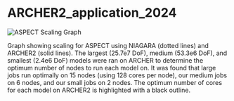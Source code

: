 # ARCHER2_application_2024

![ASPECT Scaling Graph](https://github.com/Lukel13/ARCHER2_application_2024/assets/95885918/d2056432-75b7-4b43-9340-3ee380b19493)

Graph showing scaling for ASPECT using NIAGARA (dotted lines) and ARCHER2 (solid lines). The largest (25.7e7 DoF), medium (53.3e6 DoF), and smallest (2.4e6 DoF) models were ran on ARCHER to determine the optimum number of nodes to run each model on. It was found that large jobs run optimally on 15 nodes (using 128 cores per node), our medium jobs on 6 nodes, and our small jobs on 2 nodes. The optimum number of cores for each model on ARCHER2 is highlighted with a black outline.
